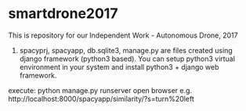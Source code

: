 # smartdrone2017

This is repository for our Independent Work - Autonomous Drone, 2017

1) spacyprj, spacyapp, db.sqlite3, manage.py are files created using django framework (python3 based).
You can setup python3 virtual environment in your system and install python3 + django web framework.

execute: python manage.py runserver
open browser e.g. http://localhost:8000/spacyapp/similarity/?s=turn%20left
